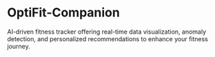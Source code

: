 # OptiFit-Companion
AI-driven fitness tracker offering real-time data visualization, anomaly detection, and personalized recommendations to enhance your fitness journey.
